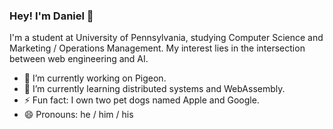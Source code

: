 ### Hey! I'm Daniel 👋

I'm a student at University of Pennsylvania, studying Computer Science and Marketing / Operations Management. My interest lies in the intersection between web engineering and AI. 

- 🔭 I’m currently working on Pigeon.
- 🌱 I’m currently learning distributed systems and WebAssembly.
- ⚡ Fun fact: I own two pet dogs named Apple and Google.
- 😄 Pronouns: he / him / his

<!--
- 👯 I’m looking to collaborate on ...
- 🤔 I’m looking for help with ...
- 💬 Ask me about ...
- 📫 How to reach me: ...
->



